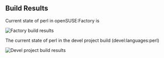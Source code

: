 
## Build Results

Current state of perl in openSUSE:Factory is

![Factory build results](https://br.opensuse.org/status/openSUSE:Factory/perl-Authen-SASL/standard)

The current state of perl in the devel project build (devel:languages:perl)

![Devel project build results](https://br.opensuse.org/status/devel:languages:perl/perl-Authen-SASL)


